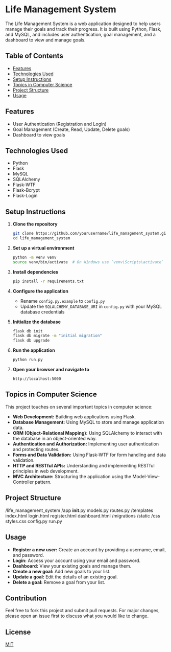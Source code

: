 # Life Management System

The Life Management System is a web application designed to help users manage their goals and track their progress. It is built using Python, Flask, and MySQL, and includes user authentication, goal management, and a dashboard to view and manage goals.

## Table of Contents
- [Features](#features)
- [Technologies Used](#technologies-used)
- [Setup Instructions](#setup-instructions)
- [Topics in Computer Science](#topics-in-computer-science)
- [Project Structure](#project-structure)
- [Usage](#usage)

## Features
- User Authentication (Registration and Login)
- Goal Management (Create, Read, Update, Delete goals)
- Dashboard to view goals

## Technologies Used
- Python
- Flask
- MySQL
- SQLAlchemy
- Flask-WTF
- Flask-Bcrypt
- Flask-Login

## Setup Instructions

1. **Clone the repository**
    ```sh
    git clone https://github.com/yourusername/life_management_system.git
    cd life_management_system
    ```

2. **Set up a virtual environment**
    ```sh
    python -m venv venv
    source venv/bin/activate  # On Windows use `venv\Scripts\activate`
    ```

3. **Install dependencies**
    ```sh
    pip install -r requirements.txt
    ```

4. **Configure the application**
    - Rename `config.py.example` to `config.py`
    - Update the `SQLALCHEMY_DATABASE_URI` in `config.py` with your MySQL database credentials

5. **Initialize the database**
    ```sh
    flask db init
    flask db migrate -m "initial migration"
    flask db upgrade
    ```

6. **Run the application**
    ```sh
    python run.py
    ```

7. **Open your browser and navigate to**
    ```
    http://localhost:5000
    ```

## Topics in Computer Science

This project touches on several important topics in computer science:

- **Web Development:** Building web applications using Flask.
- **Database Management:** Using MySQL to store and manage application data.
- **ORM (Object-Relational Mapping):** Using SQLAlchemy to interact with the database in an object-oriented way.
- **Authentication and Authorization:** Implementing user authentication and protecting routes.
- **Forms and Data Validation:** Using Flask-WTF for form handling and data validation.
- **HTTP and RESTful APIs:** Understanding and implementing RESTful principles in web development.
- **MVC Architecture:** Structuring the application using the Model-View-Controller pattern.

## Project Structure

/life_management_system
    /app
        __init__.py
        models.py
        routes.py
        /templates
            index.html
            login.html
            register.html
            dashboard.html
    /migrations
    /static
        /css
            styles.css
    config.py
    run.py


## Usage

- **Register a new user:** Create an account by providing a username, email, and password.
- **Login:** Access your account using your email and password.
- **Dashboard:** View your existing goals and manage them.
- **Create a new goal:** Add new goals to your list.
- **Update a goal:** Edit the details of an existing goal.
- **Delete a goal:** Remove a goal from your list.

## Contribution

Feel free to fork this project and submit pull requests. For major changes, please open an issue first to discuss what you would like to change.

## License

[MIT](LICENSE)
